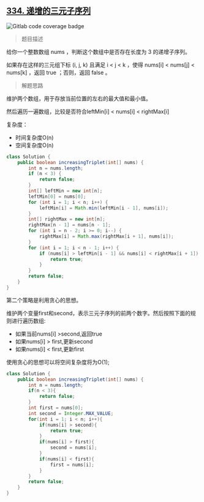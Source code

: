 ## [334. 递增的三元子序列](https://leetcode.cn/problems/increasing-triplet-subsequence/)

![Gitlab code coverage badge](https://img.shields.io/badge/难度-中等-yellow)

> 题目描述

给你一个整数数组 nums ，判断这个数组中是否存在长度为 3 的递增子序列。

如果存在这样的三元组下标 (i, j, k) 且满足 i < j < k ，使得 nums[i] < nums[j] < nums[k] ，返回 true ；否则，返回 false 。

> 解题思路

维护两个数组，用于存放当前位置的左右的最大值和最小值。

然后遍历一遍数组，比较是否符合leftMin[i] < nums[i] < rightMax[i]

复杂度：

- 时间复杂度O(n)
- 空间复杂度O(n)

```java
class Solution {
    public boolean increasingTriplet(int[] nums) {
        int n = nums.length;
        if (n < 3) {
            return false;
        }
        int[] leftMin = new int[n];
        leftMin[0] = nums[0];
        for (int i = 1; i < n; i++) {
            leftMin[i] = Math.min(leftMin[i - 1], nums[i]);
        }
        int[] rightMax = new int[n];
        rightMax[n - 1] = nums[n - 1];
        for (int i = n - 2; i >= 0; i--) {
            rightMax[i] = Math.max(rightMax[i + 1], nums[i]);
        }
        for (int i = 1; i < n - 1; i++) {
            if (nums[i] > leftMin[i - 1] && nums[i] < rightMax[i + 1]) {
                return true;
            }
        }
        return false;
    }
}
```

第二个策略是利用贪心的思想。

维护两个变量first和second，表示三元子序列的前两个数字。然后按照下面的规则进行遍历数组:

- 如果当前nums[i] >second,返回true
- 如果nums[i] > first,更新second
- 如果nums[i] < first,更新first

使用贪心的思想可以将空间复杂度将为O(1);

```java
class Solution {
    public boolean increasingTriplet(int[] nums) {
        int n = nums.length;
        if(n < 3){
            return false;
        }
        int first = nums[0];
        int second = Integer.MAX_VALUE;
        for(int i = 1; i < n; i++){
            if(nums[i] > second){
                return true;
            }
            if(nums[i] > first){
                second = nums[i];
            }
            if(nums[i] < first){
                first = nums[i];
            }
        }
        return false;
    }
}
```

